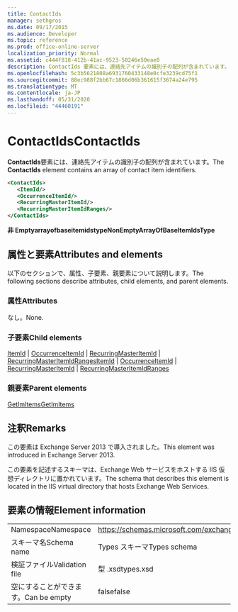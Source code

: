 ```yaml
---
title: ContactIds
manager: sethgros
ms.date: 09/17/2015
ms.audience: Developer
ms.topic: reference
ms.prod: office-online-server
localization_priority: Normal
ms.assetid: c444f818-412b-41ac-9523-50246e50eae0
description: ContactIds 要素には、連絡先アイテムの識別子の配列が含まれています。
ms.openlocfilehash: 5c3b5621808a6931760433148e0cfe3239cd75f1
ms.sourcegitcommit: 88ec988f2bb67c1866d06b361615f3674a24e795
ms.translationtype: MT
ms.contentlocale: ja-JP
ms.lasthandoff: 05/31/2020
ms.locfileid: "44460191"
---
```

# <a name="contactids"></a><span data-ttu-id="b14dc-103">ContactIds</span><span class="sxs-lookup"><span data-stu-id="b14dc-103">ContactIds</span></span>

<span data-ttu-id="b14dc-104">**ContactIds**要素には、連絡先アイテムの識別子の配列が含まれています。</span><span class="sxs-lookup"><span data-stu-id="b14dc-104">The **ContactIds** element contains an array of contact item identifiers.</span></span> 
  
```XML
<ContactIds>
   <ItemId/>
   <OccurrenceItemId/>
   <RecurringMasterItemId/>
   <RecurringMasterItemIdRanges/>
</ContactIds>
```

 <span data-ttu-id="b14dc-105">**非 Emptyarrayofbaseitemidstype**</span><span class="sxs-lookup"><span data-stu-id="b14dc-105">**NonEmptyArrayOfBaseItemIdsType**</span></span>
## <a name="attributes-and-elements"></a><span data-ttu-id="b14dc-106">属性と要素</span><span class="sxs-lookup"><span data-stu-id="b14dc-106">Attributes and elements</span></span>

<span data-ttu-id="b14dc-107">以下のセクションで、属性、子要素、親要素について説明します。</span><span class="sxs-lookup"><span data-stu-id="b14dc-107">The following sections describe attributes, child elements, and parent elements.</span></span>
  
### <a name="attributes"></a><span data-ttu-id="b14dc-108">属性</span><span class="sxs-lookup"><span data-stu-id="b14dc-108">Attributes</span></span>

<span data-ttu-id="b14dc-109">なし。</span><span class="sxs-lookup"><span data-stu-id="b14dc-109">None.</span></span>
  
### <a name="child-elements"></a><span data-ttu-id="b14dc-110">子要素</span><span class="sxs-lookup"><span data-stu-id="b14dc-110">Child elements</span></span>

<span data-ttu-id="b14dc-111">[ItemId](itemid.md)  | [OccurrenceItemId](occurrenceitemid.md)  | [RecurringMasterItemId](recurringmasteritemid.md)  | [RecurringMasterItemIdRanges](recurringmasteritemidranges.md)</span><span class="sxs-lookup"><span data-stu-id="b14dc-111">[ItemId](itemid.md) | [OccurrenceItemId](occurrenceitemid.md) | [RecurringMasterItemId](recurringmasteritemid.md) | [RecurringMasterItemIdRanges](recurringmasteritemidranges.md)</span></span>
  
### <a name="parent-elements"></a><span data-ttu-id="b14dc-112">親要素</span><span class="sxs-lookup"><span data-stu-id="b14dc-112">Parent elements</span></span>

[<span data-ttu-id="b14dc-113">GetImItems</span><span class="sxs-lookup"><span data-stu-id="b14dc-113">GetImItems</span></span>](getimitems.md)
  
## <a name="remarks"></a><span data-ttu-id="b14dc-114">注釈</span><span class="sxs-lookup"><span data-stu-id="b14dc-114">Remarks</span></span>

<span data-ttu-id="b14dc-115">この要素は Exchange Server 2013 で導入されました。</span><span class="sxs-lookup"><span data-stu-id="b14dc-115">This element was introduced in Exchange Server 2013.</span></span>
  
<span data-ttu-id="b14dc-116">この要素を記述するスキーマは、Exchange Web サービスをホストする IIS 仮想ディレクトリに置かれています。</span><span class="sxs-lookup"><span data-stu-id="b14dc-116">The schema that describes this element is located in the IIS virtual directory that hosts Exchange Web Services.</span></span>
  
## <a name="element-information"></a><span data-ttu-id="b14dc-117">要素の情報</span><span class="sxs-lookup"><span data-stu-id="b14dc-117">Element information</span></span>

|||
|:-----|:-----|
|<span data-ttu-id="b14dc-118">Namespace</span><span class="sxs-lookup"><span data-stu-id="b14dc-118">Namespace</span></span>  <br/> |https://schemas.microsoft.com/exchange/services/2006/types  <br/> |
|<span data-ttu-id="b14dc-119">スキーマ名</span><span class="sxs-lookup"><span data-stu-id="b14dc-119">Schema name</span></span>  <br/> |<span data-ttu-id="b14dc-120">Types スキーマ</span><span class="sxs-lookup"><span data-stu-id="b14dc-120">Types schema</span></span>  <br/> |
|<span data-ttu-id="b14dc-121">検証ファイル</span><span class="sxs-lookup"><span data-stu-id="b14dc-121">Validation file</span></span>  <br/> |<span data-ttu-id="b14dc-122">型 .xsd</span><span class="sxs-lookup"><span data-stu-id="b14dc-122">types.xsd</span></span>  <br/> |
|<span data-ttu-id="b14dc-123">空にすることができます。</span><span class="sxs-lookup"><span data-stu-id="b14dc-123">Can be empty</span></span>  <br/> |<span data-ttu-id="b14dc-124">false</span><span class="sxs-lookup"><span data-stu-id="b14dc-124">false</span></span>  <br/> |
   


